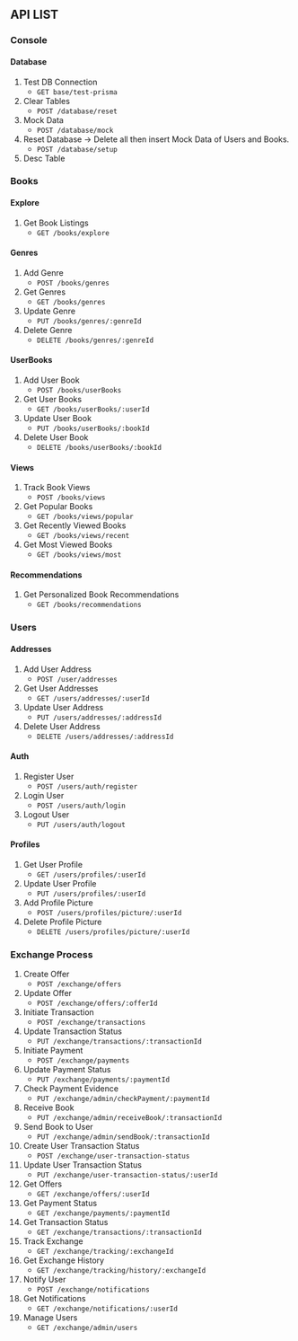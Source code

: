 ## API LIST

### Console

#### Database

1. Test DB Connection
    - `GET base/test-prisma`
2. Clear Tables
    - `POST /database/reset`
3. Mock Data
    - `POST /database/mock`
4. Reset Database -> Delete all then insert Mock Data of Users and Books.
    - `POST /database/setup`
5. Desc Table




### Books

#### Explore

1. Get Book Listings
   - `GET /books/explore`

#### Genres

1. Add Genre
   - `POST /books/genres`
2. Get Genres
   - `GET /books/genres`
3. Update Genre
   - `PUT /books/genres/:genreId`
4. Delete Genre
   - `DELETE /books/genres/:genreId`

#### UserBooks

1. Add User Book
   - `POST /books/userBooks`
2. Get User Books
   - `GET /books/userBooks/:userId`
3. Update User Book
   - `PUT /books/userBooks/:bookId`
4. Delete User Book
   - `DELETE /books/userBooks/:bookId`

#### Views

1. Track Book Views
   - `POST /books/views`
2. Get Popular Books
   - `GET /books/views/popular`
3. Get Recently Viewed Books
   - `GET /books/views/recent`
4. Get Most Viewed Books
   - `GET /books/views/most`

#### Recommendations

1. Get Personalized Book Recommendations
   - `GET /books/recommendations`

### Users

#### Addresses

1. Add User Address
   - `POST /user/addresses`
2. Get User Addresses
   - `GET /users/addresses/:userId`
3. Update User Address
   - `PUT /users/addresses/:addressId`
4. Delete User Address
   - `DELETE /users/addresses/:addressId`

#### Auth

1. Register User
   - `POST /users/auth/register`
2. Login User
   - `POST /users/auth/login`
3. Logout User
   - `PUT /users/auth/logout`

#### Profiles

1. Get User Profile
   - `GET /users/profiles/:userId`
2. Update User Profile
   - `PUT /users/profiles/:userId`
3. Add Profile Picture
   - `POST /users/profiles/picture/:userId`
4. Delete Profile Picture
   - `DELETE /users/profiles/picture/:userId`

### Exchange Process

1. Create Offer
   - `POST /exchange/offers`
2. Update Offer
   - `POST /exchange/offers/:offerId`
3. Initiate Transaction
   - `POST /exchange/transactions`
4. Update Transaction Status
   - `PUT /exchange/transactions/:transactionId`
5. Initiate Payment
   - `POST /exchange/payments`
6. Update Payment Status
   - `PUT /exchange/payments/:paymentId`
7. Check Payment Evidence
   - `PUT /exchange/admin/checkPayment/:paymentId`
8. Receive Book
   - `PUT /exchange/admin/receiveBook/:transactionId`
9. Send Book to User
   - `PUT /exchange/admin/sendBook/:transactionId`
10. Create User Transaction Status
    - `POST /exchange/user-transaction-status`
11. Update User Transaction Status
    - `PUT /exchange/user-transaction-status/:userId`
12. Get Offers
    - `GET /exchange/offers/:userId`
13. Get Payment Status
    - `GET /exchange/payments/:paymentId`
14. Get Transaction Status
    - `GET /exchange/transactions/:transactionId`
15. Track Exchange
    - `GET /exchange/tracking/:exchangeId`
16. Get Exchange History
    - `GET /exchange/tracking/history/:exchangeId`
17. Notify User
    - `POST /exchange/notifications`
18. Get Notifications
    - `GET /exchange/notifications/:userId`
19. Manage Users
    - `GET /exchange/admin/users`
